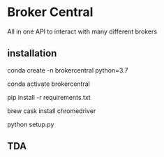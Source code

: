 # Broker Central

All in one API to interact with many different brokers


## installation

conda create -n brokercentral python=3.7

conda activate brokercentral

pip install -r requirements.txt

brew cask install chromedriver

python setup.py
## TDA
